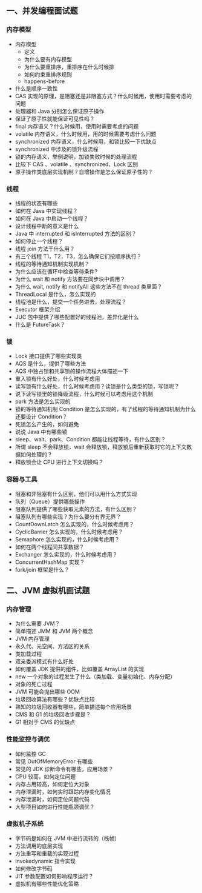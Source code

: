## 一、并发编程面试题

### 内存模型

-   内存模型
    -   定义
    -   为什么要有内存模型
    -   为什么要重排序，重排序在什么时候排
    -   如何约束重排序规则
    -   happens-before
-   什么是顺序一致性
-   CAS 实现的原理，是阻塞还是非阻塞方式？什么时候用，使用时需要考虑的问题
-   处理器和 Java 分别怎么保证原子操作
-   保证了原子性就能保证可见性吗？
-   final 内存语义？什么时候用，使用时需要考虑的问题
-   volatile 内存语义，什么时候用，用的时候需要考虑什么问题
-   synchronized 内存语义，什么时候用，和锁比较一下优缺点
-   synchronized 中涉及的锁升级流程
-   锁的内存语义，举例说明，加锁失败时候的处理流程
-   比较下 CAS 、volatile 、synchronized、Lock 区别
-   原子操作类底层实现机制？自增操作是怎么保证原子性的？

### 线程

-   线程的状态有哪些
-   如何在 Java 中实现线程？
-   如何在 Java 中启动一个线程？
-   设计线程中断的意义是什么
-   Java 中 interrupted 和 isInterrupted 方法的区别？
-   如何停止一个线程？
-   线程 join 方法干什么用？
-   有三个线程 T1，T2，T3，怎么确保它们按顺序执行？
-   线程的等待通知机制实现机制？
-   为什么应该在循环中检查等待条件?
-   为什么 wait 和 notify 方法要在同步块中调用？
-   为什么 wait, notify 和 notifyAll 这些方法不在 thread 类里面？
-   ThreadLocal 是什么，怎么实现的
-   线程池是什么，提交一个任务进去，处理流程？
-   Executor 框架介绍
-   JUC 包中提供了哪些配置好的线程池，差异化是什么
-   什么是 FutureTask？

### 锁

-   Lock 接口提供了哪些实现类
-   AQS 是什么，提供了哪些方法
-   AQS 中独占锁和共享锁的操作流程大体描述一下
-   重入锁有什么好处，什么时候考虑用
-   读写锁有什么好处，什么时候考虑用？读锁是什么类型的锁，写锁呢？
-   说下读写锁里的锁降级流程，什么时候可以考虑用这个机制
-   park 方法是怎么实现的
-   锁的等待通知机制 Condition 是怎么实现的，有了线程的等待通知机制为什么还要设计 Condition？
-   死锁怎么产生的，如何避免
-   说说 Java 中有哪些锁
-   sleep、wait、park、Condition 都能让线程等待，有什么区别？
-   所谓 sleep 不会释放锁，wait 会释放锁，释放锁后重新获取时它的上下文数据如何处理的？
-   释放锁会让 CPU 进行上下文切换吗？

### 容器与工具

-   阻塞和非阻塞有什么区别，他们可以用什么方式实现
-   队列（Queue）提供哪些操作
-   阻塞队列提供了哪些获取元素的方法，有什么区别？
-   阻塞队列有哪些实现？为什么要分有界无界？
-   CountDownLatch 怎么实现的，什么时候考虑用？
-   CyclicBarrier 怎么实现的，什么时候考虑用？
-   Semaphore 怎么实现的，什么时候考虑用？
-   如何在两个线程间共享数据？
-   Exchanger 怎么实现的，什么时候考虑用？
-   ConcurrentHashMap 实现？
-   fork/join 框架是什么？

## 二、JVM 虚拟机面试题

### 内存管理

-   为什么需要 JVM？
-   简单描述 JMM 和 JVM 两个概念
-   JVM 内存管理
-   永久代、元空间、方法区的关系
-   类加载过程
-   双亲委派模式有什么好处
-   如何覆盖 JDK 提供的组件，比如覆盖 ArrayList 的实现
-   new 一个对象的过程发生了什么（类加载、变量初始化、内存分配）
-   对象的死亡过程
-   JVM 可能会抛出哪些 OOM
-   垃圾回收算法有哪些？优缺点比较
-   熟知的垃圾回收器有哪些，简单描述每个应用场景
-   CMS 和 G1 的垃圾回收步骤是？
-   G1 相对于 CMS 的优缺点

### 性能监控与调优

-   如何监控 GC
-   常见 OutOfMemoryError 有哪些
-   常见的 JDK 诊断命令有哪些，应用场景？
-   CPU 较高，如何定位问题
-   内存占用较高，如何定位大对象
-   内存泄漏时，如何实时跟踪内存变化情况
-   内存泄漏时，如何定位问题代码
-   大型项目如何进行性能瓶颈调优？

### 虚拟机子系统

-   字节码是如何在 JVM 中进行流转的（栈帧）
-   方法调用的底层实现
-   方法重写和重载的实现过程
-   invokedynamic 指令实现
-   如何修改字节码
-   JIT 参数配置如何影响程序运行？
-   虚拟机有哪些性能优化策略